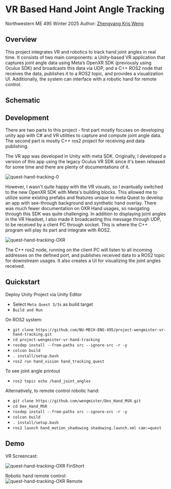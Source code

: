 # VR Based Hand Joint Angle Tracking
Northwestern ME 495 Winter 2025
Author: [Zhengyang Kris Weng](https://wengmister.github.io/)

## Overview
This project integrates VR and robotics to track hand joint angles in real time. It consists of two main components: a Unity-based VR application that captures joint angle data using Meta’s OpenXR SDK (previously using Oculus SDK) and broadcasts this data via UDP, and a C++ ROS2 node that receives the data, publishes it to a ROS2 topic, and provides a visualization UI. Additionally, the system can interface with a robotic hand for remote control.

## Schematic

## Development

There are two parts to this project - first part mostly focuses on developing unity app with C# and VR utilities to capture and compute joint angle data. The second part is mostly C++ ros2 project for receiving and data publishing.

The VR app was developed in Unity with meta SDK. Originally, I developed a version of this app using the legacy Oculus VR SDK since it's been released for some time and there are plenty of documentations of it.  

![quest-hand-tracking-0](https://github.com/user-attachments/assets/68ea856d-b601-449d-8e76-2763f2d7fafe)

However, I wasn't quite happy with the VR visuals, so I evantually switched to the new OpenXR SDK with Meta's building blocks. This allowed me to utilize some existing prefabs and features unique to meta Quest to develop an app with see-through background and synthetic hand overlay. There was much fewer documentation on OXR Hand usages, so navigating through this SDK was quite challenging. In addition to displaying joint angles in the VR Headset, I also made it broadcasting this message through UDP, to be received by a client PC through socket. This is where the C++ program will play its part and integrate with ROS2.    


![quest-hand-tracking-OXR](https://github.com/user-attachments/assets/7a6bdc8c-7d12-4ca9-99d1-74bc6c4448e3)

The C++ ros2 node, running on the client PC will listen to all incoming addresses on the defined port, and publishes received data to a ROS2 topic for downstream usages. It also creates a UI for visualizing the joint angles received.

## Quickstart

Deploy Unity Project via Unity Editor
- Select `Meta Quest 3/3s` as build target
- `Build and Run`

On ROS2 system:
- `git clone https://github.com/NU-MECH-ENG-495/project-wengmister-vr-hand-tracking.git`
- `cd project-wengmister-vr-hand-tracking`
- `rosdep install --from-paths src --ignore-src -r -y`
- `colcon build`
- `. install/setup.bash`
- `ros2 run hand_vision hand_tracking_quest`

To see joint angle printout
- `ros2 topic echo /hand_joint_angles`

Alternatively, to remote control robotic hand:
- `git clone https://github.com/wengmister/Dex_Hand_MSR.git`
- `cd Dex_Hand_MSR`
- `rosdep install --from-paths src --ignore-src -r -y`
- `colcon build`
- `. install/setup.bash`
- `ros2 launch hand_motion_shadowing shadowing.launch.xml cam:=quest`

## Demo
VR Screencast:  

![quest-hand-tracking-OXR FinShort](https://github.com/user-attachments/assets/028d226d-eabc-4ab9-a0d7-5991a8760815)


Robotic hand remote control:    
![quest-hand-tracking-OXR Remote](https://github.com/user-attachments/assets/8e70620f-20d8-470f-9a47-385d7f58150f)

